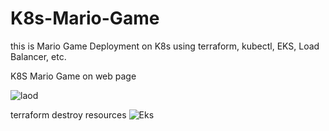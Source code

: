 # K8s-Mario-Game
this is Mario Game Deployment on K8s using terraform, kubectl, EKS, Load Balancer, etc. 

K8S Mario Game on web page

![laod](https://github.com/samleti-balaji/K8s-Mario-Game/assets/117742347/6a70d3a9-4c89-4ac0-aa19-52798fce65e0)

terraform destroy resources
![Eks](https://github.com/samleti-balaji/K8s-Mario-Game/assets/117742347/dbba4cec-5bfa-42b0-a96d-b0576aaf2b47)

